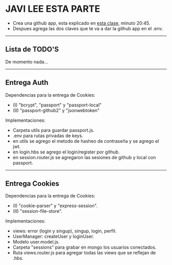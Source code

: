 # JAVI LEE ESTA PARTE

- Crea una github app, esta explicado en <a href="https://coderhouse.zoom.us/rec/play/KQaSX9IU2NofIXdSIx0mEK1gLtJhJAdXBeKTyNfx-y8f4FvzTAozFKgqRoX4DCiwCaBwAPZ139rkH5g5.uHNsG8lwBOpULfVX?continueMode=true&_x_zm_rtaid=vVBmo6HSTYCPDE6U4nbosQ.1678826780639.2e3736dc4499ac0465f6453017dc1a3c&_x_zm_rhtaid=828">esta clase</a>, minuto 20:45.
- Despues agrega las dos claves que te va a dar la github app en el .env.

<hr>

## Lista de TODO'S

De momento nada...

<hr>

## Entrega Auth

Dependencias para la entrega de Cookies:

- (I) "bcrypt", "passport" y "passport-local"
- (II) "passport-github2" y "jsonwebtoken"

Implementaciones:

- Carpeta utils para guardar passport.js.
- .env para rutas privadas de keys.
- en utils se agrego el metodo de hasheo de contraseña y se agrego el jwt.
- en login.hbs se agrego el login/register por github.
- en session.router.js se agregaron las sesiones de github y local con passport.

<hr>

## Entrega Cookies

Dependencias para la entrega de Cookies:

- (I) "cookie-parser" y "express-session".
- (II) "session-file-store".

Implementaciones:

- views: error (login y singup), singup, login, perfil.
- UserManager: createUser y loginUser.
- Modelo user.model.js.
- Carpeta "sessions" para grabar en mongo los usuarios conectados.
- Ruta views.router.js para agregar todas las views que se reflejan de .hbs.